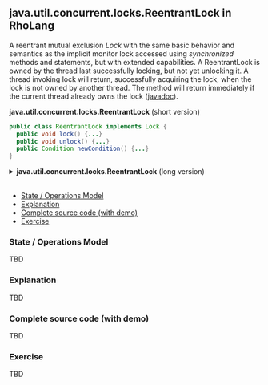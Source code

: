 ## java.util.concurrent.locks.ReentrantLock in RhoLang

A reentrant mutual exclusion *Lock* with the same basic behavior and semantics as the implicit monitor lock accessed using *synchronized* methods and statements, but with extended capabilities. A ReentrantLock is owned by the thread last successfully locking, but not yet unlocking it. A thread invoking lock will return, successfully acquiring the lock, when the lock is not owned by another thread. The method will return immediately if the current thread already owns the lock ([javadoc](https://docs.oracle.com/javase/9/docs/api/java/util/concurrent/locks/ReentrantLock.html)).

**java.util.concurrent.locks.ReentrantLock** (short version)   
```java
public class ReentrantLock implements Lock {
  public void lock() {...}
  public void unlock() {...}   
  public Condition newCondition() {...}
}

```

<details><summary><b>java.util.concurrent.locks.ReentrantLock</b> (long version)</summary><p>
  
```java
public class ReentrantLock implements Lock {
  // Acquires the lock.
  public void lock() {...}

  // Returns a new Condition instance that is bound to this Lock instance.
  public Condition newCondition() {...}

  // Acquires the lock only if it is free at the time of invocation.
  public boolean tryLock() {...}

  // Releases the lock.
  public void unlock() {...}
  
  // Queries the number of holds on this lock by the current thread.
  public int getHoldCount() {...}

  // Returns an estimate of the number of threads waiting to acquire this lock.
  public int getQueueLength() {...}

  // Queries if this lock is held by any thread.
  public boolean isLocked() {...}
}
```
</p></details><br/>

- [State / Operations Model](#state--operations-model)
- [Explanation](#explanation)
- [Complete source code (with demo)](#complete-source-code-with-demo)
- [Exercise](#exercise)

### State / Operations Model
TBD

### Explanation
TBD

### Complete source code (with demo)
TBD

### Exercise
TBD

